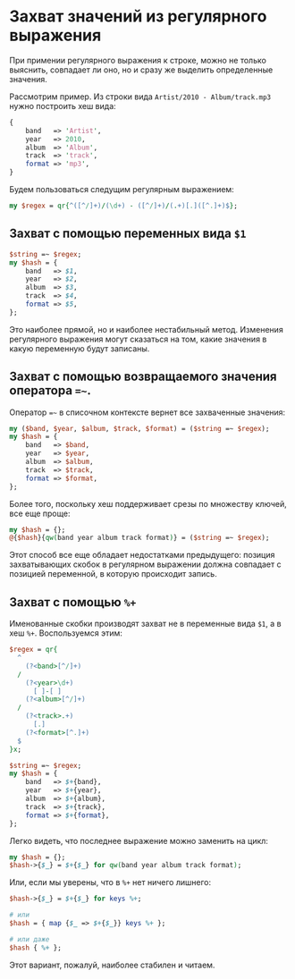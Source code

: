 Захват значений из регулярного выражения
========================================

При примении регулярного выражения к строке, можно не только выяснить, совпадает ли оно, но и сразу же выделить определенные значения.

Рассмотрим пример. Из строки вида `Artist/2010 - Album/track.mp3` нужно построить хеш вида:

```perl
{
    band   => 'Artist',
    year   => 2010,
    album  => 'Album',
    track  => 'track',
    format => 'mp3',
}
```

Будем пользоваться следущим регулярным выражением:

```perl
my $regex = qr{^([^/]+)/(\d+) - ([^/]+)/(.+)[.]([^.]+)$};
```

Захват с помощью переменных вида `$1`
-------------------------------------

```perl
$string =~ $regex;
my $hash = {
    band   => $1,
    year   => $2,
    album  => $3,
    track  => $4,
    format => $5,
};
```

Это наиболее прямой, но и наиболее нестабильный метод. Изменения регулярного выражения могут сказаться на том, какие значения в какую переменную будут записаны.

Захват с помощью возвращаемого значения оператора `=~`.
-------------------------------------------------------

Оператор `=~` в списочном контексте вернет все захваченные значения:

```perl
my ($band, $year, $album, $track, $format) = ($string =~ $regex);
my $hash = {
    band   => $band,
    year   => $year,
    album  => $album,
    track  => $track,
    format => $format,
};
```
Более того, поскольку хеш поддерживает срезы по множеству ключей, все еще проще:

```perl
my $hash = {};
@{$hash}{qw(band year album track format)} = ($string =~ $regex);
```

Этот способ все еще обладает недостатками предыдущего: позиция захватывающих скобок в регулярном выражении должна совпадает с позицией переменной, в которую происходит запись.

Захват с помощью `%+`
---------------------

Именованные скобки производят захват не в переменные вида `$1`, а в хеш `%+`. Воспользуемся этим:

```perl
$regex = qr{
  ^
    (?<band>[^/]+)
  /
    (?<year>\d+)
      [ ]-[ ]
    (?<album>[^/]+)
  /
    (?<track>.+)
      [.]
    (?<format>[^.]+)
  $
}x;

$string =~ $regex;
my $hash = {
    band   => $+{band},
    year   => $+{year},
    album  => $+{album},
    track  => $+{track},
    format => $+{format},
};
```

Легко видеть, что последнее выражение можно заменить на цикл:

```perl
my $hash = {};
$hash->{$_} = $+{$_} for qw(band year album track format);
```

Или, если мы уверены, что в `%+` нет ничего лишнего:

```perl
$hash->{$_} = $+{$_} for keys %+;

# или
$hash = { map {$_ => $+{$_}} keys %+ };

# или даже
$hash { %+ };
```

Этот вариант, пожалуй, наиболее стабилен и читаем.
